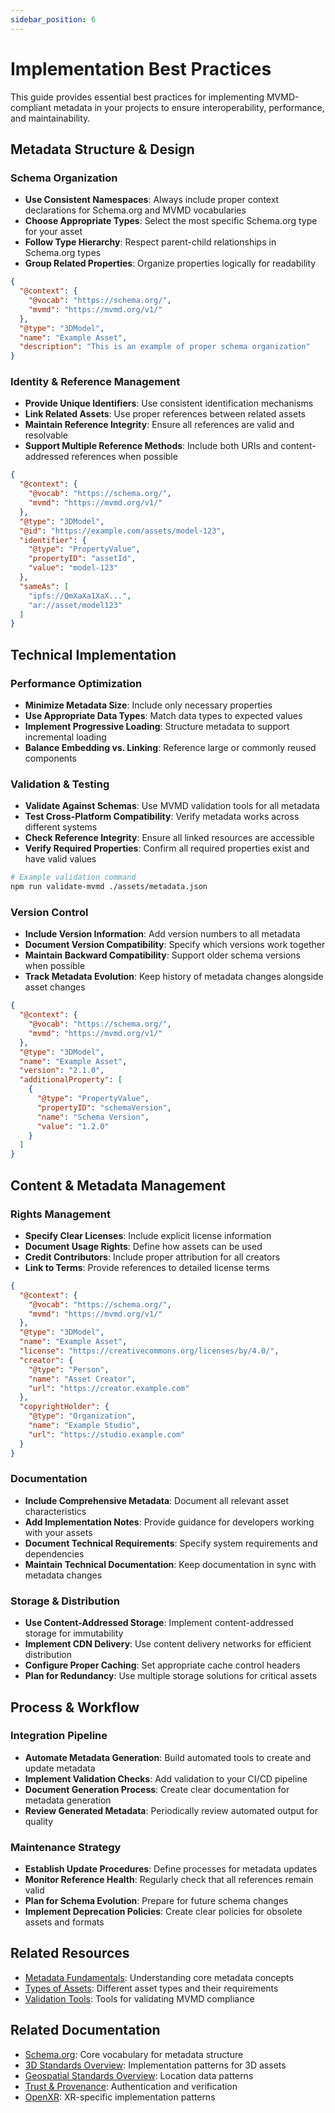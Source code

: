 ```yaml
---
sidebar_position: 6
---
```


# Implementation Best Practices

This guide provides essential best practices for implementing MVMD-compliant metadata in your projects to ensure interoperability, performance, and maintainability.

## Metadata Structure & Design

### Schema Organization

- **Use Consistent Namespaces**: Always include proper context declarations for Schema.org and MVMD vocabularies
- **Choose Appropriate Types**: Select the most specific Schema.org type for your asset
- **Follow Type Hierarchy**: Respect parent-child relationships in Schema.org types
- **Group Related Properties**: Organize properties logically for readability

```json
{
  "@context": {
    "@vocab": "https://schema.org/",
    "mvmd": "https://mvmd.org/v1/"
  },
  "@type": "3DModel",
  "name": "Example Asset",
  "description": "This is an example of proper schema organization"
}
```

### Identity & Reference Management

- **Provide Unique Identifiers**: Use consistent identification mechanisms
- **Link Related Assets**: Use proper references between related assets
- **Maintain Reference Integrity**: Ensure all references are valid and resolvable
- **Support Multiple Reference Methods**: Include both URIs and content-addressed references when possible

```json
{
  "@context": {
    "@vocab": "https://schema.org/",
    "mvmd": "https://mvmd.org/v1/"
  },
  "@type": "3DModel",
  "@id": "https://example.com/assets/model-123",
  "identifier": {
    "@type": "PropertyValue",
    "propertyID": "assetId",
    "value": "model-123"
  },
  "sameAs": [
    "ipfs://QmXaXa1XaX...",
    "ar://asset/model123"
  ]
}
```

## Technical Implementation

### Performance Optimization

- **Minimize Metadata Size**: Include only necessary properties
- **Use Appropriate Data Types**: Match data types to expected values
- **Implement Progressive Loading**: Structure metadata to support incremental loading
- **Balance Embedding vs. Linking**: Reference large or commonly reused components

### Validation & Testing

- **Validate Against Schemas**: Use MVMD validation tools for all metadata
- **Test Cross-Platform Compatibility**: Verify metadata works across different systems
- **Check Reference Integrity**: Ensure all linked resources are accessible
- **Verify Required Properties**: Confirm all required properties exist and have valid values

```bash
# Example validation command
npm run validate-mvmd ./assets/metadata.json
```

### Version Control

- **Include Version Information**: Add version numbers to all metadata
- **Document Version Compatibility**: Specify which versions work together
- **Maintain Backward Compatibility**: Support older schema versions when possible
- **Track Metadata Evolution**: Keep history of metadata changes alongside asset changes

```json
{
  "@context": {
    "@vocab": "https://schema.org/",
    "mvmd": "https://mvmd.org/v1/"
  },
  "@type": "3DModel",
  "name": "Example Asset",
  "version": "2.1.0",
  "additionalProperty": [
    {
      "@type": "PropertyValue",
      "propertyID": "schemaVersion",
      "name": "Schema Version",
      "value": "1.2.0"
    }
  ]
}
```

## Content & Metadata Management

### Rights Management

- **Specify Clear Licenses**: Include explicit license information
- **Document Usage Rights**: Define how assets can be used
- **Credit Contributors**: Include proper attribution for all creators
- **Link to Terms**: Provide references to detailed license terms

```json
{
  "@context": {
    "@vocab": "https://schema.org/",
    "mvmd": "https://mvmd.org/v1/"
  },
  "@type": "3DModel",
  "name": "Example Asset",
  "license": "https://creativecommons.org/licenses/by/4.0/",
  "creator": {
    "@type": "Person",
    "name": "Asset Creator",
    "url": "https://creator.example.com"
  },
  "copyrightHolder": {
    "@type": "Organization",
    "name": "Example Studio",
    "url": "https://studio.example.com"
  }
}
```

### Documentation

- **Include Comprehensive Metadata**: Document all relevant asset characteristics
- **Add Implementation Notes**: Provide guidance for developers working with your assets
- **Document Technical Requirements**: Specify system requirements and dependencies
- **Maintain Technical Documentation**: Keep documentation in sync with metadata changes

### Storage & Distribution

- **Use Content-Addressed Storage**: Implement content-addressed storage for immutability
- **Implement CDN Delivery**: Use content delivery networks for efficient distribution
- **Configure Proper Caching**: Set appropriate cache control headers
- **Plan for Redundancy**: Use multiple storage solutions for critical assets

## Process & Workflow

### Integration Pipeline

- **Automate Metadata Generation**: Build automated tools to create and update metadata
- **Implement Validation Checks**: Add validation to your CI/CD pipeline
- **Document Generation Process**: Create clear documentation for metadata generation
- **Review Generated Metadata**: Periodically review automated output for quality

### Maintenance Strategy

- **Establish Update Procedures**: Define processes for metadata updates
- **Monitor Reference Health**: Regularly check that all references remain valid
- **Plan for Schema Evolution**: Prepare for future schema changes
- **Implement Deprecation Policies**: Create clear policies for obsolete assets and formats

## Related Resources

- [Metadata Fundamentals](../concepts/metadata-fundamentals.md): Understanding core metadata concepts
- [Types of Assets](../concepts/types-of-assets.md): Different asset types and their requirements
- [Validation Tools](../tools/validator.md): Tools for validating MVMD compliance

## Related Documentation

- [Schema.org](../standards/schema-org.md): Core vocabulary for metadata structure
- [3D Standards Overview](../standards/overview.md): Implementation patterns for 3D assets
- [Geospatial Standards Overview](../standards/overview.md): Location data patterns
- [Trust & Provenance](../standards/overview.md): Authentication and verification
- [OpenXR](../standards/openxr.md): XR-specific implementation patterns
